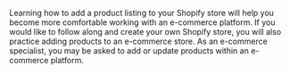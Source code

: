 Learning how to add a product listing to your Shopify store will help you become more comfortable working with an e-commerce platform. If you would like to follow along and create your own Shopify store, you will also practice adding products to an e-commerce store. As an e-commerce specialist, you may be asked to add or update products within an e-commerce platform. 
